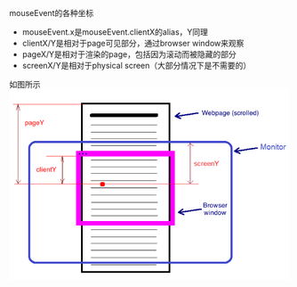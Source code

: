 mouseEvent的各种坐标
- mouseEvent.x是mouseEvent.clientX的alias，Y同理
- clientX/Y是相对于page可见部分，通过browser window来观察
- pageX/Y是相对于渲染的page，包括因为滚动而被隐藏的部分
- screenX/Y是相对于physical screen（大部分情况下是不需要的）

如图所示
![](../assets/mouseEvent-point.png)
